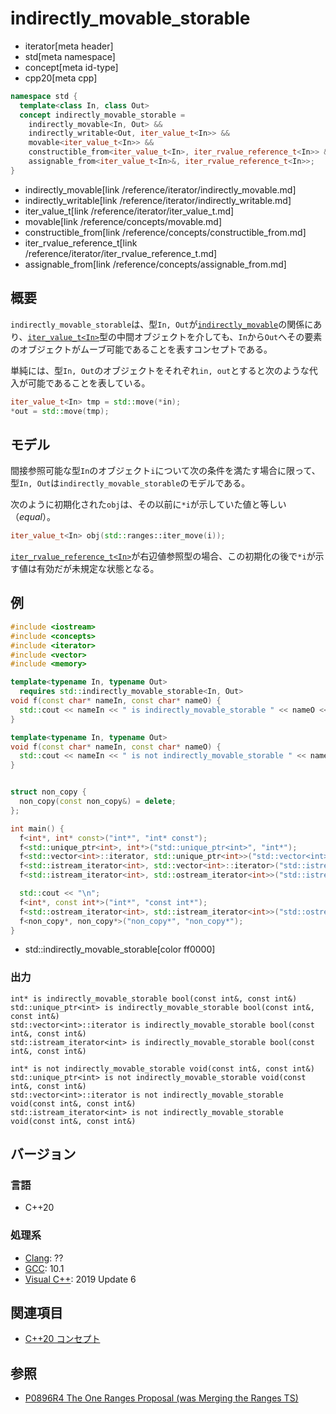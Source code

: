 # indirectly_movable_storable
* iterator[meta header]
* std[meta namespace]
* concept[meta id-type]
* cpp20[meta cpp]

```cpp
namespace std {
  template<class In, class Out>
  concept indirectly_movable_storable =
    indirectly_movable<In, Out> &&
    indirectly_writable<Out, iter_value_t<In>> &&
    movable<iter_value_t<In>> &&
    constructible_from<iter_value_t<In>, iter_rvalue_reference_t<In>> &&
    assignable_from<iter_value_t<In>&, iter_rvalue_reference_t<In>>;
}
```
* indirectly_movable[link /reference/iterator/indirectly_movable.md]
* indirectly_writable[link /reference/iterator/indirectly_writable.md]
* iter_value_t[link /reference/iterator/iter_value_t.md]
* movable[link /reference/concepts/movable.md]
* constructible_from[link /reference/concepts/constructible_from.md]
* iter_rvalue_reference_t[link /reference/iterator/iter_rvalue_reference_t.md]
* assignable_from[link /reference/concepts/assignable_from.md]

## 概要

`indirectly_movable_storable`は、型`In, Out`が[`indirectly_movable`](/reference/iterator/indirectly_movable.md)の関係にあり、[`iter_value_t<In>`](/reference/iterator/iter_value_t.md)型の中間オブジェクトを介しても、`In`から`Out`へその要素のオブジェクトがムーブ可能であることを表すコンセプトである。

単純には、型`In, Out`のオブジェクトをそれぞれ`in, out`とすると次のような代入が可能であることを表している。

```cpp
iter_value_t<In> tmp = std::move(*in);
*out = std::move(tmp);
```

## モデル

間接参照可能な型`In`のオブジェクト`i`について次の条件を満たす場合に限って、型`In, Out`は`indirectly_movable_storable`のモデルである。

次のように初期化された`obj`は、その以前に`*i`が示していた値と等しい（*equal*）。

```cpp
iter_value_t<In> obj(std::ranges::iter_move(i));
```

[`iter_rvalue_reference_t<In>`](/reference/iterator/iter_rvalue_reference_t.md)が右辺値参照型の場合、この初期化の後で`*i`が示す値は有効だが未規定な状態となる。

## 例
```cpp example
#include <iostream>
#include <concepts>
#include <iterator>
#include <vector>
#include <memory>

template<typename In, typename Out>
  requires std::indirectly_movable_storable<In, Out>
void f(const char* nameIn, const char* nameO) {
  std::cout << nameIn << " is indirectly_movable_storable " << nameO << std::endl;
}

template<typename In, typename Out>
void f(const char* nameIn, const char* nameO) {
  std::cout << nameIn << " is not indirectly_movable_storable " << nameO << std::endl;
}


struct non_copy {
  non_copy(const non_copy&) = delete;
};

int main() {
  f<int*, int* const>("int*", "int* const");
  f<std::unique_ptr<int>, int*>("std::unique_ptr<int>", "int*");
  f<std::vector<int>::iterator, std::unique_ptr<int>>("std::vector<int>::iterator", "std::unique_ptr<int>");
  f<std::istream_iterator<int>, std::vector<int>::iterator>("std::istream_iterator<int>", "std::vector<int>::iterator");
  f<std::istream_iterator<int>, std::ostream_iterator<int>>("std::istream_iterator<int>", "std::ostream_iterator<int>");

  std::cout << "\n";
  f<int*, const int*>("int*", "const int*");
  f<std::ostream_iterator<int>, std::istream_iterator<int>>("std::ostream_iterator<int>", "std::istream_iterator<int>");
  f<non_copy*, non_copy*>("non_copy*", "non_copy*");
}
```
* std::indirectly_movable_storable[color ff0000]

### 出力
```
int* is indirectly_movable_storable bool(const int&, const int&)
std::unique_ptr<int> is indirectly_movable_storable bool(const int&, const int&)
std::vector<int>::iterator is indirectly_movable_storable bool(const int&, const int&)
std::istream_iterator<int> is indirectly_movable_storable bool(const int&, const int&)

int* is not indirectly_movable_storable void(const int&, const int&)
std::unique_ptr<int> is not indirectly_movable_storable void(const int&, const int&)
std::vector<int>::iterator is not indirectly_movable_storable void(const int&, const int&)
std::istream_iterator<int> is not indirectly_movable_storable void(const int&, const int&)
```

## バージョン
### 言語
- C++20

### 処理系
- [Clang](/implementation.md#clang): ??
- [GCC](/implementation.md#gcc): 10.1
- [Visual C++](/implementation.md#visual_cpp): 2019 Update 6

## 関連項目

- [C++20 コンセプト](/lang/cpp20/concepts.md)

## 参照

- [P0896R4 The One Ranges Proposal (was Merging the Ranges TS)](http://www.open-std.org/jtc1/sc22/wg21/docs/papers/2018/p0896r4.pdf)
